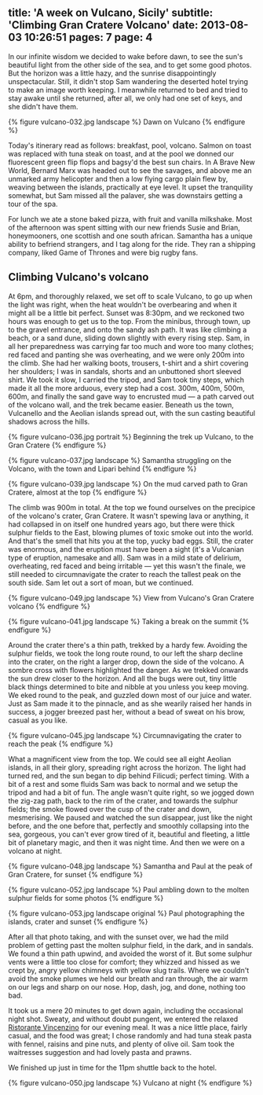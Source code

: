 title: 'A week on Vulcano, Sicily'
subtitle: 'Climbing Gran Cratere Volcano'
date: 2013-08-03 10:26:51
pages: 7
page: 4
---

In our infinite wisdom we decided to wake before dawn, to see the sun's beautiful light from the other side of the sea, and to get some good photos. But the horizon was a little hazy, and the sunrise disappointingly unspectacular. Still, it didn't stop Sam wandering the deserted hotel trying to make an image worth keeping. I meanwhile returned to bed and tried to stay awake until she returned, after all, we only had one set of keys, and she didn't have them.

{% figure vulcano-032.jpg landscape %}
Dawn on Vulcano
{% endfigure %}

Today's itinerary read as follows: breakfast, pool, volcano. Salmon on toast was replaced with tuna steak on toast, and at the pool we donned our fluorescent green flip flops and bagsy'd the best sun chairs. In A Brave New World, Bernard Marx was headed out to see the savages, and above me an unmarked army helicopter and then a low flying cargo plain flew by, weaving between the islands, practically at eye level. It upset the tranquility somewhat, but Sam missed all the palaver, she was downstairs getting a tour of the spa.

For lunch we ate a stone baked pizza, with fruit and vanilla milkshake. Most of the afternoon was spent sitting with our new friends Susie and Brian, honeymooners, one scottish and one south african. Samantha has a unique ability to befriend strangers, and I tag along for the ride. They ran a shipping company, liked Game of Thrones and were big rugby fans.

## Climbing Vulcano's volcano

At 6pm, and thoroughly relaxed, we set off to scale Vulcano, to go up when the light was right, when the heat wouldn't be overbearing and when it might all be a little bit perfect. Sunset was 8:30pm, and we reckoned two hours was enough to get us to the top. From the minibus, through town, up to the gravel entrance, and onto the sandy ash path. It was like climbing a beach, or a sand dune, sliding down slightly with every rising step. Sam, in all her preparedness was carrying far too much and wore too many clothes; red faced and panting she was overheating, and we were only 200m into the climb. She had her walking boots, trousers, t-shirt and a shirt covering her shoulders; I was in sandals, shorts and an unbuttoned short sleeved shirt. We took it slow, I carried the tripod, and Sam took tiny steps, which made it all the more arduous, every step had a cost. 300m, 400m, 500m, 600m, and finally the sand gave way to encrusted mud — a path carved out of the volcano wall, and the trek became easier. Beneath us the town, Vulcanello and the Aeolian islands spread out, with the sun casting beautiful shadows across the hills.

{% figure vulcano-036.jpg portrait %}
Beginning the trek up Vulcano, to the Gran Cratere
{% endfigure %}

{% figure vulcano-037.jpg landscape %}
Samantha struggling on the Volcano, with the town and Lipari behind
{% endfigure %}

{% figure vulcano-039.jpg landscape %}
On the mud carved path to Gran Cratere, almost at the top
{% endfigure %}

The climb was 900m in total. At the top we found ourselves on the precipice of the volcano's crater, Gran Cratere. It wasn't spewing lava or anything, it had collapsed in on itself one hundred years ago, but there were thick sulphur fields to the East, blowing plumes of toxic smoke out into the world. And that's the smell that hits you at the top, yucky bad eggs. Still, the crater was enormous, and the eruption must have been a sight (it's a Vulcanian type of eruption, namesake and all). Sam was in a mild state of delirium, overheating, red faced and being irritable — yet this wasn't the finale, we still needed to circumnavigate the crater to reach the tallest peak on the south side. Sam let out a sort of moan, but we continued.

{% figure vulcano-049.jpg landscape %}
View from Vulcano's Gran Cratere volcano
{% endfigure %}

{% figure vulcano-041.jpg landscape %}
Taking a break on the summit
{% endfigure %}

Around the crater there's a thin path, trekked by a hardy few. Avoiding the sulphur fields, we took the long route round, to our left the sharp decline into the crater, on the right a larger drop, down the side of the volcano. A sombre cross with flowers highlighted the danger. As we trekked onwards the sun drew closer to the horizon. And all the bugs were out, tiny little black things determined to bite and nibble at you unless you keep moving. We eked round to the peak, and guzzled down most of our juice and water. Just as Sam made it to the pinnacle, and as she wearily raised her hands in success, a jogger breezed past her, without a bead of sweat on his brow, casual as you like.

{% figure vulcano-045.jpg landscape %}
Circumnavigating the crater to reach the peak
{% endfigure %}

What a magnificent view from the top. We could see all eight Aeolian islands, in all their glory, spreading right across the horizon. The light had turned red, and the sun began to dip behind Filicudi; perfect timing. With a bit of a rest and some fluids Sam was back to normal and we setup the tripod and had a bit of fun. The angle wasn't quite right, so we jogged down the zig-zag path, back to the rim of the crater, and towards the sulphur fields; the smoke flowed over the cusp of the crater and down, mesmerising. We paused and watched the sun disappear, just like the night before, and the one before that, perfectly and smoothly collapsing into the sea, gorgeous, you can't ever grow tired of it, beautiful and fleeting, a little bit of planetary magic, and then it was night time. And then we were on a volcano at night.

{% figure vulcano-048.jpg landscape %}
Samantha and Paul at the peak of Gran Cratere, for sunset
{% endfigure %}

{% figure vulcano-052.jpg landscape %}
Paul ambling down to the molten sulphur fields for some photos
{% endfigure %}

{% figure vulcano-053.jpg landscape original %}
Paul photographing the islands, crater and sunset
{% endfigure %}

After all that photo taking, and with the sunset over, we had the mild problem of getting past the molten sulphur field, in the dark, and in sandals. We found a thin path upwind, and avoided the worst of it. But some sulphur vents were a little too close for comfort; they whizzed and hissed as we crept by, angry yellow chimneys with yellow slug trails. Where we couldn't avoid the smoke plumes we held our breath and ran through, the air warm on our legs and sharp on our nose. Hop, dash, jog, and done, nothing too bad.

It took us a mere 20 minutes to get down again, including the occasional night shot. Sweaty, and without doubt pungent, we entered the relaxed [Ristorante Vincenzino](https://www.tripadvisor.co.uk/Restaurant_Review-g642173-d1547848-Reviews-Ristorante_Vincenzino-Isola_Vulcano_Aeolian_Islands_Islands_of_Sicily_Sicily.html) for our evening meal. It was a nice little place, fairly casual, and the food was great; I chose randomly and had tuna steak pasta with fennel, raisins and pine nuts, and plenty of olive oil. Sam took the waitresses suggestion and had lovely pasta and prawns.

We finished up just in time for the 11pm shuttle back to the hotel.

{% figure vulcano-050.jpg landscape %}
Vulcano at night
{% endfigure %}
